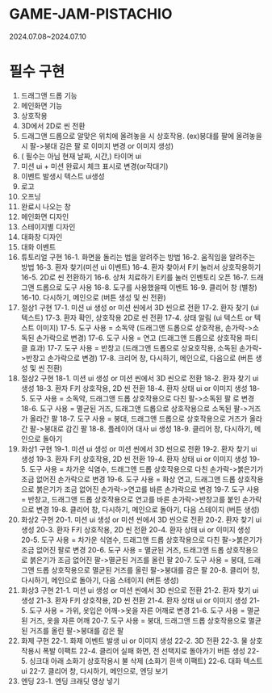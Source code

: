# GAME-JAM-PISTACHIO
2024.07.08~2024.07.10
# 필수 구현
1. 드래그앤 드롭 기능
2. 메인화면 기능
3. 상호작용
4. 3D에서 2D로 씬 전환
5. 드래그앤 드롭으로 알맞은 위치에 올려놓을 시 상호작용.
(ex)붕대를 팔에 올려놓을시 팔->붕대 감은 팔 로 이미지 변경 or 이미지 생성)
6. ( 필수는 아님 현재 날짜, 시간,) 타이머 ui
7. 미션 ui + 미션 완료시 체크 표시로 변경(or작대기)
8. 이벤트 발생시 텍스트 ui생성
9. 로고
10. 오프닝
11. 완료시 나오는 창
12. 메인화면 디자인
13. 스테이지별 디자인
14. 대화창 디자인
15. 대화 이벤트
16. 튜토리얼 구현
16-1. 화면을 돌리는 법을 알려주는 방법
16-2. 움직임을 알려주는 방법
16-3. 환자 찾기(미션 ui 이벤트)
16-4. 환자 찾아서 F키 눌러서 상호작용하기
16-5. 2D로 씬 전환하기
16-6. 상처 치료하기 E키를 눌러 인벤토리 오픈
16-7. 드래그앤 드롭으로 도구 사용
16-8. 도구를 사용했을때 이벤트
16-9. 클리어 창 (별창)
16-10. 다시하기, 메인으로 (버튼 생성 및 씬 전환)
17. 절상1 구현
17-1. 미션 ui 생성 or 미션 씬에서 3D 씬으로 전환
17-2. 환자 찾기 (ui 텍스트)
17-3. 환자 확인, 상호작용 2D로 씬 전환
17-4. 상태 알림 (ui 텍스트 or 텍스트 이미지)
17-5. 도구 사용 = 소독약 (드래그앤 드롭으로 상호작용, 손가락->소독된 손가락으로 변경)
17-6. 도구 사용 = 연고 (드래그앤 드롭으로 상호작용 파티클 효과)
17-7. 도구 사용 = 반창고 (드래그앤 드롭으로 상요호작용, 소독된 손가락->반창고 손가락으로 변경)
17-8. 크리어 창, 다시하기, 메인으로, 다음으로 (버튼 생성 및 씬 전환)
18. 절상2 구현
18-1. 미션 ui 생성 or 미션 씬에서 3D 씬으로 전환
18-2. 환자 찾기 ui 생성
18-3. 환자 F키 상호작용, 2D 씬 전환
18-4. 환자 상태 ui or 이미지 생성
18-5. 도구 사용 = 소독약, 드래그앤 드롭 상호작용으로 다친 팔->소독된 팔 로 변경
18-6. 도구 사용 = 멸균된 거즈, 드래그앤 드롭으로 상호작용으로 소독된 팔->거즈가 올라간 팔
18-7. 도구 사용 = 붕대, 드래그앤 드롭으로 상호작용으로 거즈가 올라간 팔->붕대로 감긴 팔
18-8. 플레이어 대사 ui 생성
18-9. 클리어 창, 다시하기, 메인으로 돌아기
19. 화상1 구현
19-1. 미션 ui 생성 or 미션 씬에서 3D 씬으로 전환
19-2. 환자 찾기 ui 생성
19-3. 환자 F키 상호작용, 2D 씬 전환
19-4. 환자 상태 ui or 이미지 생성
19-5. 도구 사용 = 차가운 식염수, 드래그앤 드롭 상호작용으로 다친 손가락->붉은기가 조금 없어진 손가락으로 변경
19-6. 도구 사용 = 화상 연고, 드래그앤 드롭 상호작용으로 붉은기가 조금 없어진 손가락->연고를 바른 손가락으로 변경
19-7. 도구 사용 = 반창고, 드래그앤 드롭 상호작용으로 연고를 바른 손가락->반창고를 붙인 손가락으로 변경
19-8. 클리어 창, 다시하기, 메인으로 돌아기, 다음 스테이지 (버튼 생성)
20. 화상2 구현
20-1. 미션 ui 생성 or 미션 씬에서 3D 씬으로 전환
20-2. 환자 찾기 ui 생성
20-3. 환자 F키 상호작용, 2D 씬 전환
20-4. 환자 상태 ui or 이미지 생성
20-5. 도구 사용 = 차가운 식염수, 드래그앤 드롭 상호작용으로 다친 팔->붉은기가 조금 없어진 팔로 변경
20-6. 도구 사용 = 멸균된 거즈, 드래그앤 드롭 상호작용으로 붉은기가 조금 없어진 팔->멸균된 거즈를 올린 팔
20-7. 도구 사용 = 붕대, 드래그앤 드롭 상호작용으로 멸균된 거즈를 올린 팔->붕대를 감은 팔
20-8. 클리어 창, 다시하기, 메인으로 돌아기, 다음 스테이지 (버튼 생성)
21. 화상3 구현
21-1. 미션 ui 생성 or 미션 씬에서 3D 씬으로 전환
21-2. 환자 찾기 ui 생성
21-3. 환자 F키 상호작용, 2D 씬 전환
21-4. 환자 상태 ui or 이미지 생성
21-5. 도구 사용 = 가위, 옷입은 어깨->옷을 자른 어깨로 변경
21-6. 도구 사용 = 멸균된 거즈, 옷을 자른 어깨
20-7. 도구 사용 = 붕대, 드래그앤 드롭 상호작용으로 멸균된 거즈를 올린 팔->붕대를 감은 팔
22. 화제 구현
22-1. 화제 이벤트 발생 ui or 이미지 생성
22-2. 3D 전환
22-3. 물 상호작용시 폭발 이팩트
22-4. 클리어 실패 화면, 전 선택지로 돌아가기 버튼 생성
22-5. 싱크대 아래 소화기 상호작용시 불 삭제 (소화기 흰색 이팩트)
22-6. 대화 텍스트 ui
22-7. 클리어 창, 다시하기, 메인으로, 엔딩 보기
23. 엔딩
23-1. 엔딩 크래딧 영상 넣기
